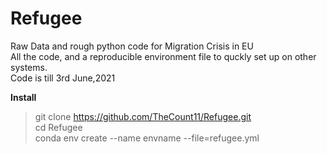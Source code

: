 # Refugee
Raw Data and rough python code for Migration Crisis in EU  
All the code, and a reproducible environment file to quckly set up on other systems.  
Code is till 3rd June,2021   


**Install**

> git clone https://github.com/TheCount11/Refugee.git   
> cd Refugee  
> conda env create --name envname --file=refugee.yml  
